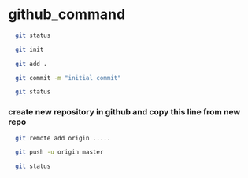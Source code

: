# github_command

```bash
  git status
```
```bash
  git init
```
```bash
  git add .
```
```bash
  git commit -m "initial commit"
```
```bash
  git status
```
### create new repository in github and copy this line from new repo
```bash
  git remote add origin .....
```
```bash
  git push -u origin master
```
```bash
  git status
```




































